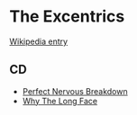 # The Excentrics

[Wikipedia entry](https://en.wikipedia.org/wiki/The_Excentrics)

## CD

- [Perfect Nervous Breakdown](Perfect_Nervous_Breakdown.md)
- [Why The Long Face](Why_The_Long_Face.md)
